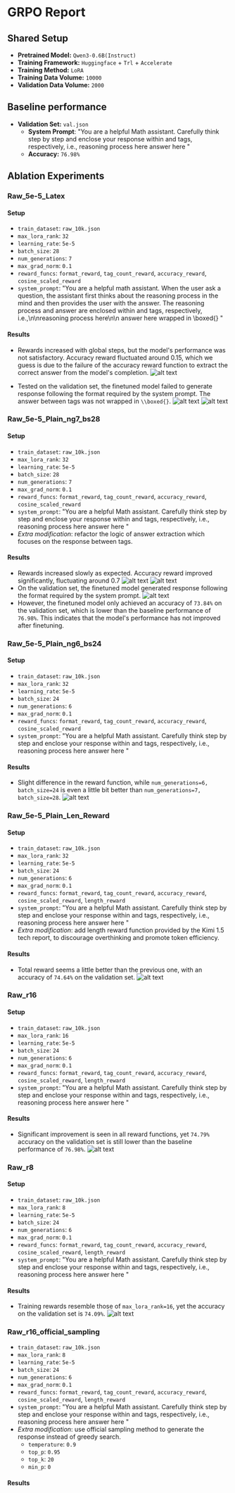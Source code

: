 # GRPO Report

## Shared Setup
- **Pretrained Model:** `Qwen3-0.6B(Instruct)`
- **Training Framework:** `Huggingface` + `Trl` + `Accelerate`
- **Training Method:** `LoRA`
- **Training Data Volume:** `10000`
- **Validation Data Volume:** `2000`

## Baseline performance
- **Validation Set:** `val.json`
    - **System Prompt**: "You are a helpful Math assistant. Carefully think step by step and enclose your response within <think> </think> and <answer> </answer> tags, respectively, i.e., <think> reasoning process here </think><answer> answer here </answer>"
    - **Accuracy:** `76.98%`

## Ablation Experiments

### Raw_5e-5_Latex

#### Setup
- `train_dataset`: `raw_10k.json`
- `max_lora_rank`: `32`
- `learning_rate`: `5e-5`
- `batch_size`: `28`
- `num_generations`: `7`
- `max_grad_norm`: `0.1`
- `reward_funcs`: `format_reward`, `tag_count_reward`, `accuracy_reward`, `cosine_scaled_reward`
- `system_prompt`: "You are a helpful math assistant. When the user ask a question, the assistant first thinks about the reasoning process in the mind and then provides the user with the answer. The reasoning process and answer are enclosed within <think> </think> and <answer> </answer> tags, respectively, i.e.,\n<think>\nreasoning process here\n</think>\n<answer> answer here wrapped in \\boxed{} </answer>"

#### Results
- Rewards increased with global steps, but the model's performance was not satisfactory. Accuracy reward fluctuated around 0.15, which we guess is due to the failure of the accuracy reward function to extract the correct answer from the model's completion.
    ![alt text](image.png)

- Tested on the validation set, the finetuned model failed to generate response following the format required by the system prompt. The answer between <answer> </answer> tags was not wrapped in `\\boxed{}`.
    ![alt text](image-1.png)
    ![alt text](image-2.png)

### Raw_5e-5_Plain_ng7_bs28

#### Setup
- `train_dataset`: `raw_10k.json`
- `max_lora_rank`: `32`
- `learning_rate`: `5e-5`
- `batch_size`: `28`
- `num_generations`: `7`
- `max_grad_norm`: `0.1`
- `reward_funcs`: `format_reward`, `tag_count_reward`, `accuracy_reward`, `cosine_scaled_reward`
- `system_prompt`: "You are a helpful Math assistant. Carefully think step by step and enclose your response within <think> </think> and <answer> </answer> tags, respectively, i.e., <think> reasoning process here </think><answer> answer here </answer>"
- *Extra modification*: refactor the logic of answer extraction which focuses on the response between <answer> </answer> tags.

#### Results
- Rewards increased slowly as expected. Accuracy reward improved significantly, fluctuating around 0.7
    ![alt text](image-4.png)
    ![alt text](image-5.png)
- On the validation set, the finetuned model generated response following the format required by the system prompt.
    ![alt text](image-3.png)
- However, the finetuned model only achieved an accuracy of `73.84%` on the validation set, which is lower than the baseline performance of `76.98%`. This indicates that the model's performance has not improved after finetuning.

### Raw_5e-5_Plain_ng6_bs24

#### Setup
- `train_dataset`: `raw_10k.json`
- `max_lora_rank`: `32`
- `learning_rate`: `5e-5`
- `batch_size`: `24`
- `num_generations`: `6`
- `max_grad_norm`: `0.1`
- `reward_funcs`: `format_reward`, `tag_count_reward`, `accuracy_reward`, `cosine_scaled_reward`
- `system_prompt`: "You are a helpful Math assistant. Carefully think step by step and enclose your response within <think> </think> and <answer> </answer> tags, respectively, i.e., <think> reasoning process here </think><answer> answer here </answer>"

#### Results
- Slight difference in the reward function, while `num_generations=6, batch_size=24` is even a little bit better than `num_generations=7, batch_size=28`.
    ![alt text](image-6.png)

### Raw_5e-5_Plain_Len_Reward
#### Setup
- `train_dataset`: `raw_10k.json`
- `max_lora_rank`: `32`
- `learning_rate`: `5e-5`
- `batch_size`: `24`
- `num_generations`: `6`
- `max_grad_norm`: `0.1`
- `reward_funcs`: `format_reward`, `tag_count_reward`, `accuracy_reward`, `cosine_scaled_reward`, `length_reward`
- `system_prompt`: "You are a helpful Math assistant. Carefully think step by step and enclose your response within <think> </think> and <answer> </answer> tags, respectively, i.e., <think> reasoning process here </think><answer> answer here </answer>"
- *Extra modification*: add length reward function provided by the Kimi 1.5 tech report, to discourage overthinking and promote token efficiency.

#### Results
- Total reward seems a little better than the previous one, with an accuracy of `74.64%` on the validation set.
    ![alt text](image-7.png)

### Raw_r16
#### Setup
- `train_dataset`: `raw_10k.json`
- `max_lora_rank`: `16`
- `learning_rate`: `5e-5`
- `batch_size`: `24`
- `num_generations`: `6`
- `max_grad_norm`: `0.1`
- `reward_funcs`: `format_reward`, `tag_count_reward`, `accuracy_reward`, `cosine_scaled_reward`, `length_reward`
- `system_prompt`: "You are a helpful Math assistant. Carefully think step by step and enclose your response within <think> </think> and <answer> </answer> tags, respectively, i.e., <think> reasoning process here </think><answer> answer here </answer>"

#### Results
- Significant improvement is seen in all reward functions, yet `74.79%` accuracy on the validation set is still lower than the baseline performance of `76.98%`.
    ![alt text](image-8.png)

### Raw_r8
#### Setup
- `train_dataset`: `raw_10k.json`
- `max_lora_rank`: `8`
- `learning_rate`: `5e-5`
- `batch_size`: `24`
- `num_generations`: `6`
- `max_grad_norm`: `0.1`
- `reward_funcs`: `format_reward`, `tag_count_reward`, `accuracy_reward`, `cosine_scaled_reward`, `length_reward`
- `system_prompt`: "You are a helpful Math assistant. Carefully think step by step and enclose your response within <think> </think> and <answer> </answer> tags, respectively, i.e., <think> reasoning process here </think><answer> answer here </answer>"

#### Results
- Training rewards resemble those of `max_lora_rank=16`, yet the accuracy on the validation set is `74.09%`.
    ![alt text](image-9.png)

### Raw_r16_official_sampling
- `train_dataset`: `raw_10k.json`
- `max_lora_rank`: `8`
- `learning_rate`: `5e-5`
- `batch_size`: `24`
- `num_generations`: `6`
- `max_grad_norm`: `0.1`
- `reward_funcs`: `format_reward`, `tag_count_reward`, `accuracy_reward`, `cosine_scaled_reward`, `length_reward`
- `system_prompt`: "You are a helpful Math assistant. Carefully think step by step and enclose your response within <think> </think> and <answer> </answer> tags, respectively, i.e., <think> reasoning process here </think><answer> answer here </answer>"
- *Extra modification*: use official sampling method to generate the response instead of greedy search.
    - `temperature`: `0.9`
    - `top_p`: `0.95`
    - `top_k`: `20`
    - `min_p`: `0`

#### Results